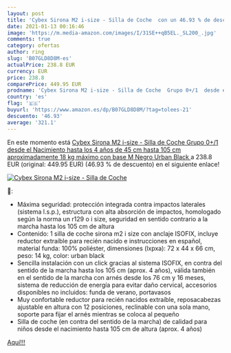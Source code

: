```yaml
---
layout: post
title: 'Cybex Sirona M2 i-size - Silla de Coche  con un 46.93 % de descuento'
date: 2021-01-13 00:16:46
image: 'https://m.media-amazon.com/images/I/31SE++qB5EL._SL200_.jpg'
comments: true
category: ofertas
author: ring
slug: 'B07GLD8D8M-es'
actualPrice: 238.8 EUR
currency: EUR
price: 238.8
comparePrice: 449.95 EUR
prodname: 'Cybex Sirona M2 i-size - Silla de Coche  Grupo 0+/1  desde el Nacimiento hasta los 4 años  de 45 cm hasta 105 cm aproximadamente  18 kg máximo  con base M  Negro  Urban Black '
country: 'es'
flag: '🇪🇸'
buyurl: 'https://www.amazon.es/dp/B07GLD8D8M/?tag=tolees-21'
descuento: '46.93'
average: '321.1'
---
```


En este momento está [Cybex Sirona M2 i-size - Silla de Coche  Grupo 0+/1  desde el Nacimiento hasta los 4 años  de 45 cm hasta 105 cm aproximadamente  18 kg máximo  con base M  Negro  Urban Black ](https://www.amazon.es/dp/B07GLD8D8M/?tag=tolees-21) a 238.8 EUR (original: 449.95 EUR) (46.93 %  de descuento) en el siguiente enlace!

[![Cybex Sirona M2 i-size - Silla de Coche ](https://m.media-amazon.com/images/I/31SE++qB5EL._SL200_.jpg)](https://www.amazon.es/dp/B07GLD8D8M/?tag=tolees-21)

🔎:

- Máxima seguridad: protección integrada contra impactos laterales (sistema l.s.p.), estructura con alta absorción de impactos, homologado según la norma un r129 o i size, seguridad en sentido contrario a la marcha hasta los 105 cm de altura
- Contenido: 1 silla de coche sirona m2 i size con anclaje ISOFIX, incluye reductor extraíble para recién nacido e instrucciones en español, material funda: 100% poliéster, dimensiones (lxpxa): 72 x 44 x 66 cm, peso: 14 kg, color: urban black
- Sencilla instalación con un click gracias al sistema ISOFIX, en contra del sentido de la marcha hasta los 105 cm (aprox. 4 años), válida también en el sentido de la marcha con arnés desde los 76 cm y 16 meses, sistema de reducción de energía para evitar daño cervical, accesorios disponibles no incluidos: funda de verano, portavasos
- Muy confortable reductor para recién nacidos extraíble, reposacabezas ajustable en altura con 12 posiciones, reclinable con una sola mano, soporte para fijar el arnés mientras se coloca al pequeño
- Silla de coche (en contra del sentido de la marcha) de calidad para niños desde el nacimiento hasta 105 cm de altura (aprox. 4 años)

[Aquí!!!](https://www.amazon.es/dp/B07GLD8D8M/?tag=tolees-21)
